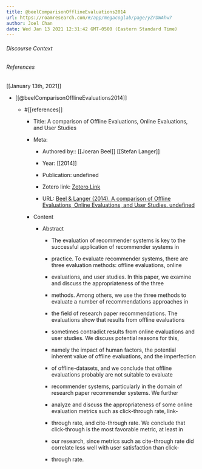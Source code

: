 ```yaml
---
title: @beelComparisonOfflineEvaluations2014
url: https://roamresearch.com/#/app/megacoglab/page/yZrDWAhw7
author: Joel Chan
date: Wed Jan 13 2021 12:31:42 GMT-0500 (Eastern Standard Time)
---
```




###### Discourse Context



###### References

[[January 13th, 2021]]

- [[@beelComparisonOfflineEvaluations2014]]

    - #[[references]]

        - Title: A comparison of Offline Evaluations, Online Evaluations, and User Studies

        - Meta:

            - Authored by:: [[Joeran Beel]] [[Stefan Langer]]

            - Year: [[2014]]

            - Publication: undefined

            - Zotero link: [Zotero Link](zotero://select/items/1_FGCM9B8R)

            - URL: [Beel & Langer (2014). A comparison of Offline Evaluations, Online Evaluations, and User Studies. undefined](undefined)

        - Content

            - Abstract

                - The evaluation of recommender systems is key to the successful application of recommender systems in

                - practice. To evaluate recommender systems, there are three evaluation methods: offline evaluations, online

                - evaluations, and user studies. In this paper, we examine and discuss the appropriateness of the three

                - methods. Among others, we use the three methods to evaluate a number of recommendations approaches in

                - the field of research paper recommendations. The evaluations show that results from offline evaluations

                - sometimes contradict results from online evaluations and user studies. We discuss potential reasons for this,

                - namely the impact of human factors, the potential inherent value of offline evaluations, and the imperfection

                - of offline-datasets, and we conclude that offline evaluations probably are not suitable to evaluate

                - recommender systems, particularly in the domain of research paper recommender systems. We further

                - analyze and discuss the appropriateness of some online evaluation metrics such as click-through rate, link-

                - through rate, and cite-through rate. We conclude that click-through is the most favorable metric, at least in

                - our research, since metrics such as cite-through rate did correlate less well with user satisfaction than click-

                - through rate.
